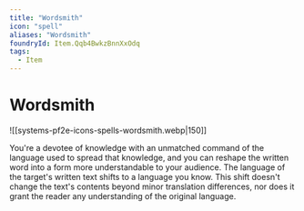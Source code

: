 ```yaml
---
title: "Wordsmith"
icon: "spell"
aliases: "Wordsmith"
foundryId: Item.Qqb4BwkzBnnXxOdq
tags:
  - Item
---
```


# Wordsmith
![[systems-pf2e-icons-spells-wordsmith.webp|150]]

You're a devotee of knowledge with an unmatched command of the language used to spread that knowledge, and you can reshape the written word into a form more understandable to your audience. The language of the target's written text shifts to a language you know. This shift doesn't change the text's contents beyond minor translation differences, nor does it grant the reader any understanding of the original language.

